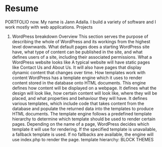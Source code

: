 # Resume
PORTFOLIO now.
My name is Jann Adalla. I build a variety of software and I work mostly with web applications. 
Projects
1. WordPress breakdown
Overview
This section serves the purpose of describing the whole of WordPress and its workings from the highest level downwards. What default pages does a starting WordPress site have, what type of content can be published in the site, and what defines users of a site, including their associated permissions.
What a WordPress website looks like
A typical website will have static pages like Contact Us and About Us. It will also have pages that display dynamic content that changes over time.
How templates work with content
WordPress has a template engine which it uses to render content stored in the database onto HTML documents. This engine defines how content will be displayed on a webpage. It defines what the design will look like, how certain content will look like, where they will be placed, and what properties and behaviour they will have. It defines various templates, which include code that takes content from the database and populate the returned data into the templates to produce HTML documents.
The template engine follows a predefined template hierarchy to determine which template should be used to render certain pages. Depending on the name of a page, WordPress decides which template it will use for rendering. If the specified template is unavailable, a fallback template is used. If no fallbacks are available, the engine will use index.php to render the page.
template hierarchy:
BLOCK THEMES
